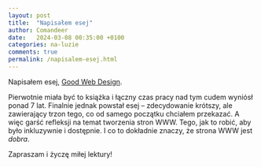 ```yaml
---
layout: post
title:  "Napisałem esej"
author: Comandeer
date:   2024-03-08 00:35:00 +0100
categories: na-luzie
comments: true
permalink: /napisalem-esej.html
---
```


Napisałem esej, [Good Web Design](https://gwd.comandeer.pl).

Pierwotnie miała być to książka i łączny czas pracy nad tym cudem wyniósł ponad 7 lat. Finalnie jednak powstał esej – zdecydowanie krótszy, ale zawierający trzon tego, co od samego początku chciałem przekazać. A więc garść refleksji na temat tworzenia stron WWW. Tego, jak to robić, aby było inkluzywnie i dostępnie. I co to dokładnie znaczy, że strona WWW jest _dobra_.

Zapraszam i życzę miłej lektury!
